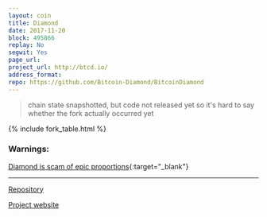 ```yaml
---
layout: coin
title: Diamond
date: 2017-11-20
block: 495866
replay: No
segwit: Yes
page_url:
project_url: http://btcd.io/
address_format:
repo: https://github.com/Bitcoin-Diamond/BitcoinDiamond
---
```


>chain state snapshotted, but code not released yet so it's hard to say whether the fork actually occurred yet

{% include fork_table.html %}

### Warnings:

[Diamond is scam of epic proportions](https://medium.com/@btcblooddiamond/bitcoin-diamond-is-a-scam-of-epic-proportions-7d7908c43c22){:target="_blank"}

----

<a href="{{ page.repo }}" target="_blank">Repository <i class="fa fa-external-link" aria-hidden="true"></i></a>

<a href="{{ page.project_url }}" target="_blank">Project website <i class="fa fa-external-link" aria-hidden="true"></i></a>
